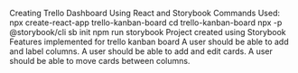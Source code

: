 Creating Trello Dashboard Using React and Storybook
Commands Used: 
npx create-react-app trello-kanban-board
cd trello-kanban-board
npx -p @storybook/cli sb init
npm run storybook
Project created using Storybook
Features implemented for trello kanban board
A user should be able to add and label columns.
A user should be able to add and edit cards.
A user should be able to move cards between columns.
